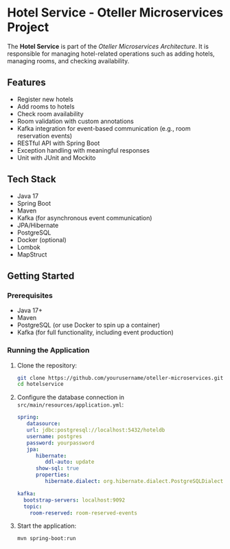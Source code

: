 # Hotel Service - Oteller Microservices Project

The **Hotel Service** is part of the *Oteller Microservices Architecture*.
It is responsible for managing hotel-related operations such as adding hotels, managing rooms, and checking
availability.

## Features

- Register new hotels
- Add rooms to hotels
- Check room availability
- Room validation with custom annotations
- Kafka integration for event-based communication (e.g., room reservation events)
- RESTful API with Spring Boot
- Exception handling with meaningful responses
- Unit with JUnit and Mockito

## Tech Stack

- Java 17
- Spring Boot
- Maven
- Kafka (for asynchronous event communication)
- JPA/Hibernate
- PostgreSQL
- Docker (optional)
- Lombok
- MapStruct

## Getting Started

### Prerequisites

- Java 17+
- Maven
- PostgreSQL (or use Docker to spin up a container)
- Kafka (for full functionality, including event production)

### Running the Application

1. Clone the repository:
   ```bash
   git clone https://github.com/yourusername/oteller-microservices.git
   cd hotelservice
   ```

2. Configure the database connection in `src/main/resources/application.yml`:

   ```yaml
   spring:
      datasource:
      url: jdbc:postgresql://localhost:5432/hoteldb
      username: postgres
      password: yourpassword
      jpa:
         hibernate:
            ddl-auto: update
         show-sql: true
         properties:
            hibernate.dialect: org.hibernate.dialect.PostgreSQLDialect
   
   kafka:
     bootstrap-servers: localhost:9092
     topic:
       room-reserved: room-reserved-events
   ```

3. Start the application:
   ```bash
   mvn spring-boot:run
